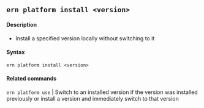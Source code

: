 ## `ern platform install <version>`
#### Description
* Install a specified version locally without switching to it  

#### Syntax
`ern platform install <version>`  

#### Related commands
 `ern platform use` | Switch to an installed version if the version was installed previously or install a version and immediately switch to that version
